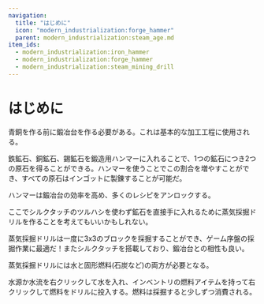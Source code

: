 ```yaml
---
navigation:
  title: "はじめに"
  icon: "modern_industrialization:forge_hammer"
  parent: modern_industrialization:steam_age.md
item_ids:
  - modern_industrialization:iron_hammer
  - modern_industrialization:forge_hammer
  - modern_industrialization:steam_mining_drill
---
```


# はじめに

青銅を作る前に鍛冶台を作る必要がある。これは基本的な加工工程に使用される。

鉄鉱石、銅鉱石、錫鉱石を鍛造用ハンマーに入れることで、1つの鉱石につき2つの原石を得ることができる。ハンマーを使うことでこの割合を増やすことができ、すべての原石はインゴットに製錬することが可能だ。

ハンマーは鍛冶台の効率を高め、多くのレシピをアンロックする。

<Recipe id="modern_industrialization:materials/iron/craft/hammer" />

ここでシルクタッチのツルハシを使わず鉱石を直接手に入れるために蒸気採掘ドリルを作ることを考えてもいいかもしれない。

<Recipe id="modern_industrialization:forge_hammer" />

蒸気採掘ドリルは一度に3x3のブロックを採掘することができ、ゲーム序盤の採掘作業に最適だ！またシルクタッチを搭載しており、鍛冶台との相性も良い。

<Recipe id="modern_industrialization:tools/steam_mining_drill" />

蒸気採掘ドリルには水と固形燃料(石炭など)の両方が必要となる。

水源か水流を右クリックして水を入れ、インベントリの燃料アイテムを持って右クリックして燃料をドリルに投入する。燃料は採掘すると少しずつ消費される。

